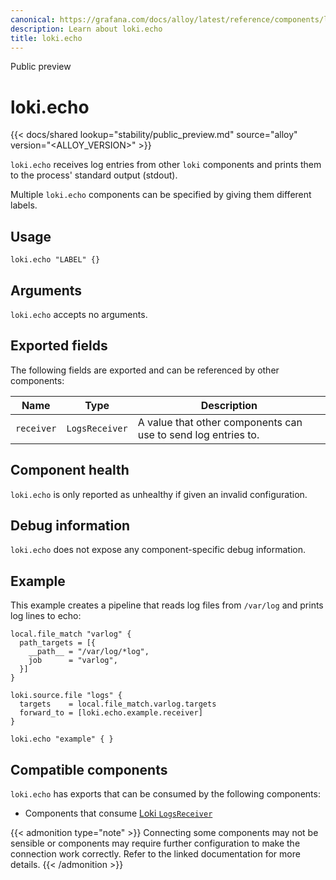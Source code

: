```yaml
---
canonical: https://grafana.com/docs/alloy/latest/reference/components/loki.echo/
description: Learn about loki.echo
title: loki.echo
---
```


<span class="badge docs-labels__stage docs-labels__item">Public preview</span>

# loki.echo

{{< docs/shared lookup="stability/public_preview.md" source="alloy" version="<ALLOY_VERSION>" >}}

`loki.echo` receives log entries from other `loki` components and prints them to the process' standard output (stdout).

Multiple `loki.echo` components can be specified by giving them different labels.

## Usage

```alloy
loki.echo "LABEL" {}
```

## Arguments

`loki.echo` accepts no arguments.

## Exported fields

The following fields are exported and can be referenced by other components:

Name       | Type           | Description
-----------|----------------|--------------------------------------------------------------
`receiver` | `LogsReceiver` | A value that other components can use to send log entries to.

## Component health

`loki.echo` is only reported as unhealthy if given an invalid configuration.

## Debug information

`loki.echo` does not expose any component-specific debug information.

## Example

This example creates a pipeline that reads log files from `/var/log` and prints log lines to echo:

```alloy
local.file_match "varlog" {
  path_targets = [{
    __path__ = "/var/log/*log",
    job      = "varlog",
  }]
}

loki.source.file "logs" {
  targets    = local.file_match.varlog.targets
  forward_to = [loki.echo.example.receiver]
}

loki.echo "example" { }
```

<!-- START GENERATED COMPATIBLE COMPONENTS -->

## Compatible components

`loki.echo` has exports that can be consumed by the following components:

- Components that consume [Loki `LogsReceiver`](../../compatibility/#loki-logsreceiver-consumers)

{{< admonition type="note" >}}
Connecting some components may not be sensible or components may require further configuration to make the connection work correctly.
Refer to the linked documentation for more details.
{{< /admonition >}}

<!-- END GENERATED COMPATIBLE COMPONENTS -->
